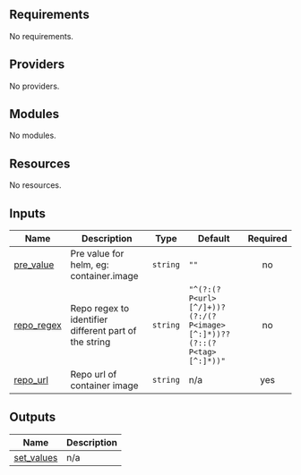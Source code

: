 <!-- BEGIN_TF_DOCS -->
## Requirements

No requirements.

## Providers

No providers.

## Modules

No modules.

## Resources

No resources.

## Inputs

| Name | Description | Type | Default | Required |
|------|-------------|------|---------|:--------:|
| <a name="input_pre_value"></a> [pre\_value](#input\_pre\_value) | Pre value for helm, eg: container.image | `string` | `""` | no |
| <a name="input_repo_regex"></a> [repo\_regex](#input\_repo\_regex) | Repo regex to identifier different part of the string | `string` | `"^(?:(?P<url>[^/]+))?(?:/(?P<image>[^:]*))??(?::(?P<tag>[^:]*))"` | no |
| <a name="input_repo_url"></a> [repo\_url](#input\_repo\_url) | Repo url of container image | `string` | n/a | yes |

## Outputs

| Name | Description |
|------|-------------|
| <a name="output_set_values"></a> [set\_values](#output\_set\_values) | n/a |
<!-- END_TF_DOCS -->